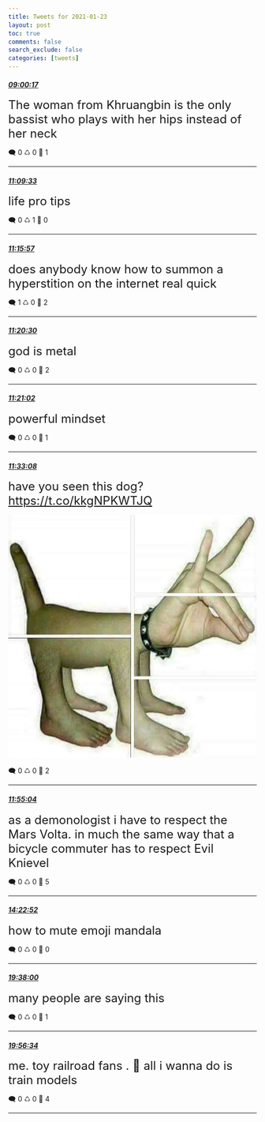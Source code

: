 ```yaml
---
title: Tweets for 2021-01-23
layout: post
toc: true
comments: false
search_exclude: false
categories: [tweets]
---
```



#### <a href = "https://twitter.com/deepfates/status/1353009667346100224">*09:00:17*</a>

<font size="5">The woman from Khruangbin is the only bassist who plays with her hips instead of her neck</font>



🗨️ 0 ♺ 0 🤍  1   

---
    
#### <a href = "https://twitter.com/deepfates/status/1353042201064796160">*11:09:33*</a>

<font size="5">life pro tips</font>



🗨️ 0 ♺ 1 🤍  0   

---
    
#### <a href = "https://twitter.com/deepfates/status/1353043811367178240">*11:15:57*</a>

<font size="5">does anybody know how to summon a hyperstition on the internet real quick</font>



🗨️ 1 ♺ 0 🤍  2   

---
    
#### <a href = "https://twitter.com/deepfates/status/1353044954973491200">*11:20:30*</a>

<font size="5">god is metal</font>



🗨️ 0 ♺ 0 🤍  2   

---
    
#### <a href = "https://twitter.com/deepfates/status/1353045091422674944">*11:21:02*</a>

<font size="5">powerful mindset</font>



🗨️ 0 ♺ 0 🤍  1   

---
    
#### <a href = "https://twitter.com/deepfates/status/1353048133106688001">*11:33:08*</a>

<font size="5">have you seen this dog?  https://t.co/kkgNPKWTJQ</font>

![image from twitter](/images/Esb-G2BVkAAwrDt.jpg)


🗨️ 0 ♺ 0 🤍  2   

---
    
#### <a href = "https://twitter.com/deepfates/status/1353053656707289090">*11:55:04*</a>

<font size="5">as a demonologist i have to respect the Mars Volta. in much the same way that a bicycle commuter has to respect Evil Knievel</font>



🗨️ 0 ♺ 0 🤍  5   

---
    
#### <a href = "https://twitter.com/deepfates/status/1353090847953231874">*14:22:52*</a>

<font size="5">how to mute emoji mandala</font>



🗨️ 0 ♺ 0 🤍  0   

---
    
#### <a href = "https://twitter.com/deepfates/status/1353170155988078593">*19:38:00*</a>

<font size="5">many people are saying this</font>



🗨️ 0 ♺ 0 🤍  1   

---
    
#### <a href = "https://twitter.com/deepfates/status/1353174829432594432">*19:56:34*</a>

<font size="5">me.                      toy railroad fans .              🤝  all i wanna do is train models</font>



🗨️ 0 ♺ 0 🤍  4   

---
    
            

